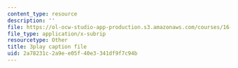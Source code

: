 ```yaml
---
content_type: resource
description: ''
file: https://ol-ocw-studio-app-production.s3.amazonaws.com/courses/16-687-private-pilot-ground-school-january-iap-2019/2a78231c2a9ee05f40e3341df9f7c94b_RSuztJUlgOM.srt
file_type: application/x-subrip
resourcetype: Other
title: 3play caption file
uid: 2a78231c-2a9e-e05f-40e3-341df9f7c94b
---
```

